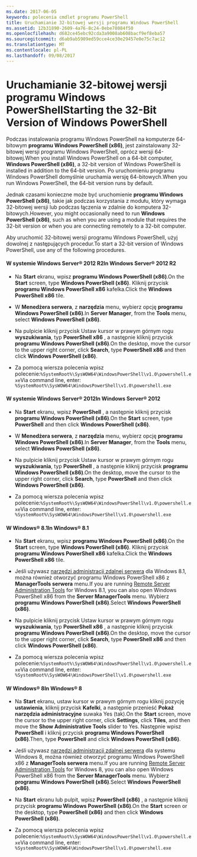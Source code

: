 ```yaml
---
ms.date: 2017-06-05
keywords: polecenia cmdlet programu PowerShell
title: Uruchamianie 32-bitowej wersji programu Windows PowerShell
ms.assetid: 12b31890-2609-4a76-8c24-0ebe78084f50
ms.openlocfilehash: d682ce45ebc92cda3a9008ab608bacf9ef8eba57
ms.sourcegitcommit: d6ab9ab5909ed59cce4ce30e29457e0e75c7ac12
ms.translationtype: MT
ms.contentlocale: pl-PL
ms.lasthandoff: 09/08/2017
---
```

# <a name="starting-the-32-bit-version-of-windows-powershell"></a><span data-ttu-id="6bedf-103">Uruchamianie 32-bitowej wersji programu Windows PowerShell</span><span class="sxs-lookup"><span data-stu-id="6bedf-103">Starting the 32-Bit Version of Windows PowerShell</span></span>
<span data-ttu-id="6bedf-104">Podczas instalowania programu Windows PowerShell na komputerze 64-bitowym **programu Windows PowerShell (x86)**, jest zainstalowany 32-bitowej wersji programu Windows PowerShell, oprócz wersji 64-bitowej.</span><span class="sxs-lookup"><span data-stu-id="6bedf-104">When you install Windows PowerShell on a 64-bit computer, **Windows PowerShell (x86)**, a 32-bit version of Windows PowerShell is installed in addition to the 64-bit version.</span></span> <span data-ttu-id="6bedf-105">Po uruchomieniu programu Windows PowerShell domyślnie uruchamia wersję 64-bitowych.</span><span class="sxs-lookup"><span data-stu-id="6bedf-105">When you run Windows PowerShell, the 64-bit version runs by default.</span></span>

<span data-ttu-id="6bedf-106">Jednak czasami konieczne może być uruchomienie **programu Windows PowerShell (x86)**, takie jak podczas korzystania z modułu, który wymaga 32-bitowej wersji lub podczas łączenia w zdalnie do komputera 32-bitowych.</span><span class="sxs-lookup"><span data-stu-id="6bedf-106">However, you might occasionally need to run **Windows PowerShell (x86)**, such as when you are using a module that requires the 32-bit version or when you are connecting remotely to a 32-bit computer.</span></span>

<span data-ttu-id="6bedf-107">Aby uruchomić 32-bitowej wersji programu Windows PowerShell, użyj dowolnej z następujących procedur.</span><span class="sxs-lookup"><span data-stu-id="6bedf-107">To start a 32-bit version of Windows PowerShell, use any of the following procedures.</span></span>

#### <a name="in-windows-server-2012-r2"></a><span data-ttu-id="6bedf-108">W systemie Windows Server® 2012 R2</span><span class="sxs-lookup"><span data-stu-id="6bedf-108">In Windows Server® 2012 R2</span></span>

- <span data-ttu-id="6bedf-109">Na **Start** ekranu, wpisz **programu Windows PowerShell (x86)**.</span><span class="sxs-lookup"><span data-stu-id="6bedf-109">On the **Start** screen, type **Windows PowerShell (x86)**.</span></span> <span data-ttu-id="6bedf-110">Kliknij przycisk **programu Windows PowerShell x86** kafelka.</span><span class="sxs-lookup"><span data-stu-id="6bedf-110">Click the **Windows PowerShell x86** tile.</span></span>

- <span data-ttu-id="6bedf-111">W **Menedżera serwera**, z **narzędzia** menu, wybierz opcję **programu Windows PowerShell (x86)**.</span><span class="sxs-lookup"><span data-stu-id="6bedf-111">In **Server Manager**, from the **Tools** menu, select **Windows PowerShell (x86)**.</span></span>

- <span data-ttu-id="6bedf-112">Na pulpicie kliknij przycisk Ustaw kursor w prawym górnym rogu **wyszukiwania**, typ **PowerShell x86** , a następnie kliknij przycisk **programu Windows PowerShell (x86)**.</span><span class="sxs-lookup"><span data-stu-id="6bedf-112">On the desktop, move the cursor to the upper right corner, click **Search**, type **PowerShell x86** and then click **Windows PowerShell (x86)**.</span></span>

- <span data-ttu-id="6bedf-113">Za pomocą wiersza polecenia wpisz polecenie:`%SystemRoot%\SysWOW64\WindowsPowerShell\v1.0\powershell.exe`</span><span class="sxs-lookup"><span data-stu-id="6bedf-113">Via command line, enter: `%SystemRoot%\SysWOW64\WindowsPowerShell\v1.0\powershell.exe`</span></span>

#### <a name="in-windows-server-2012"></a><span data-ttu-id="6bedf-114">W systemie Windows Server® 2012</span><span class="sxs-lookup"><span data-stu-id="6bedf-114">In Windows Server® 2012</span></span>

- <span data-ttu-id="6bedf-115">Na **Start** ekranu, wpisz **PowerShell** , a następnie kliknij przycisk **programu Windows PowerShell (x86)**.</span><span class="sxs-lookup"><span data-stu-id="6bedf-115">On the **Start** screen, type **PowerShell** and then click **Windows PowerShell (x86)**.</span></span>

- <span data-ttu-id="6bedf-116">W **Menedżera serwera**, z **narzędzia** menu, wybierz opcję **programu Windows PowerShell (x86)**.</span><span class="sxs-lookup"><span data-stu-id="6bedf-116">In **Server Manager**, from the **Tools** menu, select **Windows PowerShell (x86)**.</span></span>

- <span data-ttu-id="6bedf-117">Na pulpicie kliknij przycisk Ustaw kursor w prawym górnym rogu **wyszukiwania**, typ **PowerShell** , a następnie kliknij przycisk **programu Windows PowerShell (x86)**.</span><span class="sxs-lookup"><span data-stu-id="6bedf-117">On the desktop, move the cursor to the upper right corner, click **Search**, type **PowerShell** and then click **Windows PowerShell (x86)**.</span></span>

- <span data-ttu-id="6bedf-118">Za pomocą wiersza polecenia wpisz polecenie:`%SystemRoot%\SysWOW64\WindowsPowerShell\v1.0\powershell.exe`</span><span class="sxs-lookup"><span data-stu-id="6bedf-118">Via command line, enter: `%SystemRoot%\SysWOW64\WindowsPowerShell\v1.0\powershell.exe`</span></span>

#### <a name="in-windows-81"></a><span data-ttu-id="6bedf-119">W Windows® 8.1</span><span class="sxs-lookup"><span data-stu-id="6bedf-119">In Windows® 8.1</span></span>

- <span data-ttu-id="6bedf-120">Na **Start** ekranu, wpisz **programu Windows PowerShell (x86)**.</span><span class="sxs-lookup"><span data-stu-id="6bedf-120">On the **Start** screen, type **Windows PowerShell (x86)**.</span></span> <span data-ttu-id="6bedf-121">Kliknij przycisk **programu Windows PowerShell x86** kafelka.</span><span class="sxs-lookup"><span data-stu-id="6bedf-121">Click the **Windows PowerShell x86** tile.</span></span>

- <span data-ttu-id="6bedf-122">Jeśli używasz [narzędzi administracji zdalnej serwera](http://go.microsoft.com/fwlink/?LinkID=304145) dla Windows 8.1, można również otworzyć programu Windows PowerShell x86 z **ManagerTools serwera** menu.</span><span class="sxs-lookup"><span data-stu-id="6bedf-122">If you are running [Remote Server Administration Tools](http://go.microsoft.com/fwlink/?LinkID=304145) for Windows 8.1, you can also open Windows PowerShell x86 from the **Server ManagerTools** menu.</span></span> <span data-ttu-id="6bedf-123">Wybierz **programu Windows PowerShell (x86)**.</span><span class="sxs-lookup"><span data-stu-id="6bedf-123">Select **Windows PowerShell (x86)**.</span></span>

- <span data-ttu-id="6bedf-124">Na pulpicie kliknij przycisk Ustaw kursor w prawym górnym rogu **wyszukiwania**, typ **PowerShell x86** , a następnie kliknij przycisk **programu Windows PowerShell (x86)**.</span><span class="sxs-lookup"><span data-stu-id="6bedf-124">On the desktop, move the cursor to the upper right corner, click **Search**, type **PowerShell x86** and then click **Windows PowerShell (x86)**.</span></span>
   
- <span data-ttu-id="6bedf-125">Za pomocą wiersza polecenia wpisz polecenie:`%SystemRoot%\SysWOW64\WindowsPowerShell\v1.0\powershell.exe`</span><span class="sxs-lookup"><span data-stu-id="6bedf-125">Via command line, enter: `%SystemRoot%\SysWOW64\WindowsPowerShell\v1.0\powershell.exe`</span></span>

#### <a name="in-windows-8"></a><span data-ttu-id="6bedf-126">W Windows® 8</span><span class="sxs-lookup"><span data-stu-id="6bedf-126">In Windows® 8</span></span>

- <span data-ttu-id="6bedf-127">Na **Start** ekranu, ustaw kursor w prawym górnym rogu kliknij pozycję **ustawienia**, kliknij przycisk **Kafelki**, a następnie przenieść **Pokaż narzędzia administracyjne** suwaka Yes (tak).</span><span class="sxs-lookup"><span data-stu-id="6bedf-127">On the **Start** screen, move the cursor to the upper right corner, click **Settings**, click **Tiles**, and then move the **Show Administrative Tools** slider to Yes.</span></span> <span data-ttu-id="6bedf-128">Następnie wpisz **PowerShell** i kliknij przycisk **programu Windows PowerShell (x86)**.</span><span class="sxs-lookup"><span data-stu-id="6bedf-128">Then, type **PowerShell** and click **Windows PowerShell (x86)**.</span></span>

- <span data-ttu-id="6bedf-129">Jeśli używasz [narzędzi administracji zdalnej serwera](http://www.microsoft.com/download/details.aspx?id=28972) dla systemu Windows 8, można również otworzyć programu Windows PowerShell x86 z **ManagerTools serwera** menu.</span><span class="sxs-lookup"><span data-stu-id="6bedf-129">If you are running [Remote Server Administration Tools](http://www.microsoft.com/download/details.aspx?id=28972) for Windows 8, you can also open Windows PowerShell x86 from the **Server ManagerTools** menu.</span></span> <span data-ttu-id="6bedf-130">Wybierz **programu Windows PowerShell (x86)**.</span><span class="sxs-lookup"><span data-stu-id="6bedf-130">Select **Windows PowerShell (x86)**.</span></span>

- <span data-ttu-id="6bedf-131">Na **Start** ekranu lub pulpit, wpisz **PowerShell (x86)** , a następnie kliknij przycisk **programu Windows PowerShell (x86)**.</span><span class="sxs-lookup"><span data-stu-id="6bedf-131">On the **Start** screen or the desktop, type **PowerShell (x86)** and then click **Windows PowerShell (x86)**.</span></span>

- <span data-ttu-id="6bedf-132">Za pomocą wiersza polecenia wpisz polecenie:`%SystemRoot%\SysWOW64\WindowsPowerShell\v1.0\powershell.exe`</span><span class="sxs-lookup"><span data-stu-id="6bedf-132">Via command line, enter: `%SystemRoot%\SysWOW64\WindowsPowerShell\v1.0\powershell.exe`</span></span>


